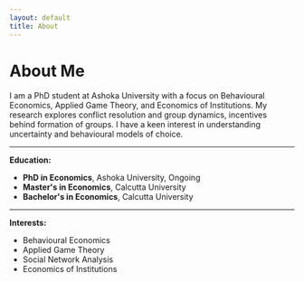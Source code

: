 ```yaml
---
layout: default
title: About
---
```


# About Me

I am a PhD student at Ashoka University with a focus on Behavioural Economics, Applied Game Theory, and Economics of Institutions. My research explores conflict resolution and group dynamics, incentives behind formation of groups.
I have a keen interest in understanding uncertainty and behavioural models of choice.

---

**Education:**

- **PhD in Economics**, Ashoka University, Ongoing
- **Master's in Economics**, Calcutta University
- **Bachelor's in Economics**, Calcutta University

---

**Interests:**

- Behavioural Economics
- Applied Game Theory
- Social Network Analysis
- Economics of Institutions

